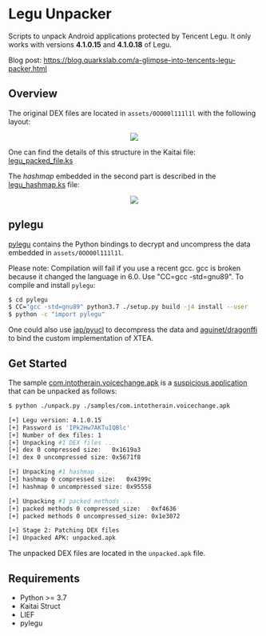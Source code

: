 # Legu Unpacker

Scripts to unpack Android applications protected by Tencent Legu. It only works with versions
**4.1.0.15** and **4.1.0.18** of Legu.

Blog post: https://blog.quarkslab.com/a-glimpse-into-tencents-legu-packer.html

## Overview

The original DEX files are located in ``assets/0OO00l111l1l`` with the following layout:

<p align="center" >
<img src="imgs/packed_file.png"/><br />
</p>

One can find the details of this structure in the Kaitai file: [legu_packed_file.ks](./legu_packed_file.ksy)

The *hashmap* embedded in the second part is described in the [legu_hashmap.ks](./legu_hashmap.ksy) file:

<p align="center" >
<img src="imgs/hashmap.png"/><br />
</p>

## pylegu

[pylegu](./pylegu) contains the Python bindings to decrypt and uncompress the data embedded in ``assets/0OO00l111l1l``.

Please note: Compilation will fail if you use a recent gcc.
gcc is broken because it changed the language in 6.0. Use "CC=gcc -std=gnu89".
To compile and install ``pylegu``:

```bash
$ cd pylegu
$ CC="gcc -std=gnu89" python3.7 ./setup.py build -j4 install --user
$ python -c "import pylegu"
```

One could also use [jap/pyucl](https://github.com/jap/pyucl) to decompress the data and [aguinet/dragonffi](https://github.com/aguinet/dragonffi) to bind the custom implementation of XTEA.

## Get Started

The sample [com.intotherain.voicechange.apk](./samples/com.intotherain.voicechange.apk) is a [suspicious application](https://www.virustotal.com/gui/file/708e6967920dcf2789b7183d714e73ab79a2f8b3ca71929b12aadeb2c58c2867/detection)
that can be unpacked as follows:

```bash
$ python ./unpack.py ./samples/com.intotherain.voicechange.apk

[+] Legu version: 4.1.0.15
[+] Password is 'IPk2Hw7AKTuIQBlc'
[+] Number of dex files: 1
[+] Unpacking #1 DEX files ...
[+] dex 0 compressed size:   0x1619a3
[+] dex 0 uncompressed size: 0x5671f8

[+] Unpacking #1 hashmap ...
[+] hashmap 0 compressed size:   0x4399c
[+] hashmap 0 uncompressed size: 0x95558

[+] Unpacking #1 packed methods ...
[+] packed methods 0 compressed_size:   0xf4636
[+] packed methods 0 uncompressed_size: 0x1e3072

[+] Stage 2: Patching DEX files
[+] Unpacked APK: unpacked.apk
```

The unpacked DEX files are located in the ``unpacked.apk`` file.

## Requirements

- Python >= 3.7
- Kaitai Struct
- LIEF
- pylegu


